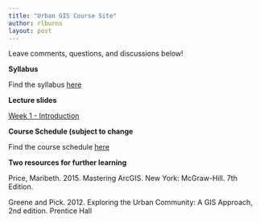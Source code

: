 ```yaml
---
title: "Urban GIS Course Site"
author: rlburns
layout: post
---
```

Leave comments, questions, and discussions below!

**Syllabus**

Find the syllabus [here](./syllabus.docx)

**Lecture slides**

[Week 1 - Introduction](./week1_intro.pptx)

**Course Schedule (subject to change**

Find the course schedule [here](./schedule.docx)

**Two resources for further learning**

Price, Maribeth. 2015. Mastering ArcGIS. New York: McGraw-Hill. 7th Edition.

Greene and Pick. 2012. Exploring the Urban Community: A GIS Approach, 2nd edition. Prentice Hall